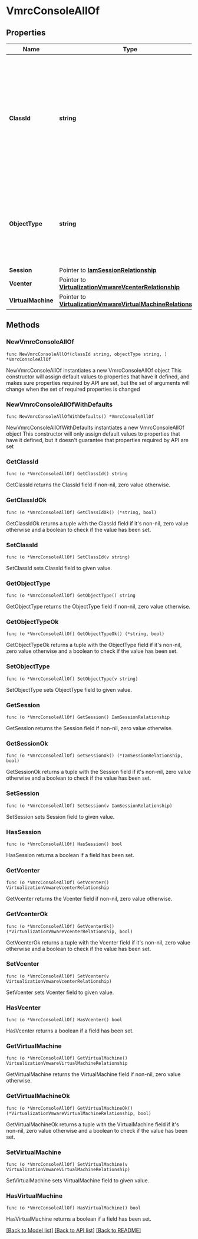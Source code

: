 # VmrcConsoleAllOf

## Properties

Name | Type | Description | Notes
------------ | ------------- | ------------- | -------------
**ClassId** | **string** | The fully-qualified name of the instantiated, concrete type. This property is used as a discriminator to identify the type of the payload when marshaling and unmarshaling data. | [default to "vmrc.Console"]
**ObjectType** | **string** | The fully-qualified name of the instantiated, concrete type. The value should be the same as the &#39;ClassId&#39; property. | [default to "vmrc.Console"]
**Session** | Pointer to [**IamSessionRelationship**](iam.Session.Relationship.md) |  | [optional] 
**Vcenter** | Pointer to [**VirtualizationVmwareVcenterRelationship**](virtualization.VmwareVcenter.Relationship.md) |  | [optional] 
**VirtualMachine** | Pointer to [**VirtualizationVmwareVirtualMachineRelationship**](virtualization.VmwareVirtualMachine.Relationship.md) |  | [optional] 

## Methods

### NewVmrcConsoleAllOf

`func NewVmrcConsoleAllOf(classId string, objectType string, ) *VmrcConsoleAllOf`

NewVmrcConsoleAllOf instantiates a new VmrcConsoleAllOf object
This constructor will assign default values to properties that have it defined,
and makes sure properties required by API are set, but the set of arguments
will change when the set of required properties is changed

### NewVmrcConsoleAllOfWithDefaults

`func NewVmrcConsoleAllOfWithDefaults() *VmrcConsoleAllOf`

NewVmrcConsoleAllOfWithDefaults instantiates a new VmrcConsoleAllOf object
This constructor will only assign default values to properties that have it defined,
but it doesn't guarantee that properties required by API are set

### GetClassId

`func (o *VmrcConsoleAllOf) GetClassId() string`

GetClassId returns the ClassId field if non-nil, zero value otherwise.

### GetClassIdOk

`func (o *VmrcConsoleAllOf) GetClassIdOk() (*string, bool)`

GetClassIdOk returns a tuple with the ClassId field if it's non-nil, zero value otherwise
and a boolean to check if the value has been set.

### SetClassId

`func (o *VmrcConsoleAllOf) SetClassId(v string)`

SetClassId sets ClassId field to given value.


### GetObjectType

`func (o *VmrcConsoleAllOf) GetObjectType() string`

GetObjectType returns the ObjectType field if non-nil, zero value otherwise.

### GetObjectTypeOk

`func (o *VmrcConsoleAllOf) GetObjectTypeOk() (*string, bool)`

GetObjectTypeOk returns a tuple with the ObjectType field if it's non-nil, zero value otherwise
and a boolean to check if the value has been set.

### SetObjectType

`func (o *VmrcConsoleAllOf) SetObjectType(v string)`

SetObjectType sets ObjectType field to given value.


### GetSession

`func (o *VmrcConsoleAllOf) GetSession() IamSessionRelationship`

GetSession returns the Session field if non-nil, zero value otherwise.

### GetSessionOk

`func (o *VmrcConsoleAllOf) GetSessionOk() (*IamSessionRelationship, bool)`

GetSessionOk returns a tuple with the Session field if it's non-nil, zero value otherwise
and a boolean to check if the value has been set.

### SetSession

`func (o *VmrcConsoleAllOf) SetSession(v IamSessionRelationship)`

SetSession sets Session field to given value.

### HasSession

`func (o *VmrcConsoleAllOf) HasSession() bool`

HasSession returns a boolean if a field has been set.

### GetVcenter

`func (o *VmrcConsoleAllOf) GetVcenter() VirtualizationVmwareVcenterRelationship`

GetVcenter returns the Vcenter field if non-nil, zero value otherwise.

### GetVcenterOk

`func (o *VmrcConsoleAllOf) GetVcenterOk() (*VirtualizationVmwareVcenterRelationship, bool)`

GetVcenterOk returns a tuple with the Vcenter field if it's non-nil, zero value otherwise
and a boolean to check if the value has been set.

### SetVcenter

`func (o *VmrcConsoleAllOf) SetVcenter(v VirtualizationVmwareVcenterRelationship)`

SetVcenter sets Vcenter field to given value.

### HasVcenter

`func (o *VmrcConsoleAllOf) HasVcenter() bool`

HasVcenter returns a boolean if a field has been set.

### GetVirtualMachine

`func (o *VmrcConsoleAllOf) GetVirtualMachine() VirtualizationVmwareVirtualMachineRelationship`

GetVirtualMachine returns the VirtualMachine field if non-nil, zero value otherwise.

### GetVirtualMachineOk

`func (o *VmrcConsoleAllOf) GetVirtualMachineOk() (*VirtualizationVmwareVirtualMachineRelationship, bool)`

GetVirtualMachineOk returns a tuple with the VirtualMachine field if it's non-nil, zero value otherwise
and a boolean to check if the value has been set.

### SetVirtualMachine

`func (o *VmrcConsoleAllOf) SetVirtualMachine(v VirtualizationVmwareVirtualMachineRelationship)`

SetVirtualMachine sets VirtualMachine field to given value.

### HasVirtualMachine

`func (o *VmrcConsoleAllOf) HasVirtualMachine() bool`

HasVirtualMachine returns a boolean if a field has been set.


[[Back to Model list]](../README.md#documentation-for-models) [[Back to API list]](../README.md#documentation-for-api-endpoints) [[Back to README]](../README.md)


